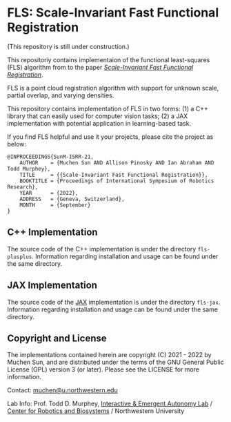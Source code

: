 # FLS: Scale-Invariant Fast Functional Registration

(This repository is still under construction.)

This repositoriy contains implementaion of the functional least-squares (FLS) algorithm from to the paper *[Scale-Invariant Fast Functional Registration]()*. 

FLS is a point cloud registration algorithm with support for unknown scale, partial overlap, and varying densities. 

This repository contains implementation of FLS in two forms: (1) a C++ library that can easily used for computer vision tasks; (2) a JAX implementation with potential application in learning-based task.

If you find FLS helpful and use it your projects, please cite the project as below:

```
@INPROCEEDINGS{SunM-ISRR-21, 
    AUTHOR    = {Muchen Sun AND Allison Pinosky AND Ian Abraham AND Todd Murphey}, 
    TITLE     = {{Scale-Invariant Fast Functional Registration}}, 
    BOOKTITLE = {Proceedings of International Symposium of Robotics Research}, 
    YEAR      = {2022}, 
    ADDRESS   = {Geneva, Switzerland}, 
    MONTH     = {September}
}
```

## C++ Implementation

The source code of the C++ implementation is under the directory `fls-plusplus`. Information regarding installation and usage can be found under the same directory.

## JAX Implementation

The source code of the [JAX](https://github.com/google/jax) implementation is under the directory `fls-jax`. Information regarding installation and usage can be found under the same directory.

## Copyright and License

The implementations contained herein are copyright (C) 2021 - 2022 by Muchen Sun, and are distributed under the terms of the GNU General Public License (GPL) version 3 (or later). Please see the LICENSE for more information.

Contact: muchen@u.northwestern.edu

Lab Info: Prof. Todd D. Murphey, [Interactive & Emergent Autonomy Lab](https://murpheylab.github.io/) / [Center for Robotics and Biosystems](https://robotics.northwestern.edu/) / Northwestern University